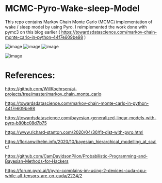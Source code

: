 # MCMC-Pyro-Wake-sleep-Model
 This repo contains Markov Chain Monte Carlo (MCMC) implementation of wake / sleep model by using Pyro. I reimplemented the work done with pymc3 on this blog earlier
 ( https://towardsdatascience.com/markov-chain-monte-carlo-in-python-44f7e609be98 )
 
![image](https://user-images.githubusercontent.com/29160749/138588264-69c1b9db-227d-4bb2-b571-20ac758a7185.png)
![image](https://user-images.githubusercontent.com/29160749/138588296-2c638d99-8e1b-4f24-999b-2b340219fd6e.png)
![image](https://user-images.githubusercontent.com/29160749/138588277-343aee60-a279-4a20-8e6f-011c6919a71f.png)

![image](https://user-images.githubusercontent.com/29160749/138590896-5950180d-532a-4d0c-bf17-5b5b3ac03c29.png)


# References:
 
https://github.com/WillKoehrsen/ai-projects/tree/master/markov_chain_monte_carlo


https://towardsdatascience.com/markov-chain-monte-carlo-in-python-44f7e609be98


https://towardsdatascience.com/bayesian-generalized-linear-models-with-pyro-b80bc08d7b75


https://www.richard-stanton.com/2020/04/30/fit-dist-with-pyro.html


https://florianwilhelm.info/2020/10/bayesian_hierarchical_modelling_at_scale/


https://github.com/CamDavidsonPilon/Probabilistic-Programming-and-Bayesian-Methods-for-Hackers


https://forum.pyro.ai/t/pyro-complains-im-using-2-devices-cuda-cpu-while-all-tensors-are-on-cuda/2224/2
